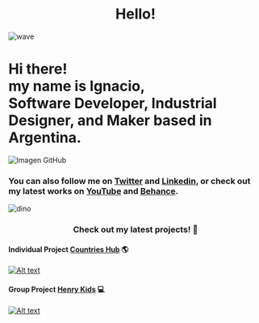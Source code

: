 <h1 align="center">Hello!</h1>

![wave](https://user-images.githubusercontent.com/76179696/142251990-4fe9a8e8-43e8-45f6-b12c-f4bb942c7f1d.gif) 
<h1>
  Hi there!<br>
  my name is <b href="ignaciopaez.vercel.app/">Ignacio</b>, <br>
  <b>Software Developer, Industrial Designer</b>, and <b>Maker</b> based in <b>Argentina</b>.
</h1>

![Imagen GitHub](https://user-images.githubusercontent.com/76179696/142248946-ed9910f3-41b9-4e10-a1c4-cff7eb3d5f73.jpg)


<h3>
  You can also follow me on <a href="https://twitter.com/nachopaezzz">Twitter</a> and <a href="https://www.linkedin.com/in/ignaciopaezz/">Linkedin</a>,
  or check out my latest works on
  <a href="https://www.youtube.com/channel/UCtGBCJyVTTrEOJK3pSUXQIw">YouTube</a> and <a href="https://www.behance.net/ignaciopaez">Behance</a>.
</h3>

![dino](https://user-images.githubusercontent.com/76179696/142251827-6b6c4dd8-2ba5-4f18-8600-1789761ab093.gif)

<h3 align="center">
  Check out my latest projects! 🚀
</h3>

<h4><b>Individual Project</b> <a href="https://www.youtube.com/watch?v=5VMTbRyuX78">Countries Hub</a> 🌎</h4>

[![Alt text](https://img.youtube.com/vi/5VMTbRyuX78/0.jpg)](https://www.youtube.com/watch?v=5VMTbRyuX78)

<h4><b>Group Project</b> <a href="https://www.youtube.com/watch?v=FpTWR8ZcKKo">Henry Kids</a> 💻</h4>

[![Alt text](https://img.youtube.com/vi/FpTWR8ZcKKo/0.jpg)](https://www.youtube.com/watch?v=FpTWR8ZcKKo)
